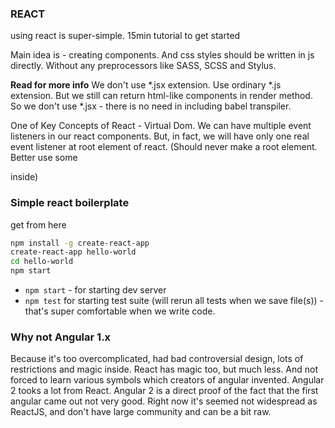 ### REACT
using react is super-simple.
15min tutorial to get started [](http://academy.plot.ly/react/1-introduction/)

Main idea is - creating components. And css styles should be written in js directly. 
Without any preprocessors like SASS, SCSS and Stylus.

**Read for more info**
[](https://medium.com/javascript-scene/jsx-looks-like-an-abomination-1c1ec351a918#.dl72pf56m)
[](https://speakerdeck.com/vjeux/react-css-in-js)
We don't use *.jsx extension. Use ordinary *.js extension. But we still can return
html-like components in render method.
So we don't use *.jsx - there is no need in including babel transpiler.

One of Key Concepts of React - Virtual Dom. 
We can have multiple event listeners in our react components. 
But, in fact, we will have only one real event listener at root element of react.
(Should never make <body> a root element. Better use some <div> inside)

### Simple react boilerplate
get from here [](https://facebook.github.io/react/docs/installation.html)
```bash
npm install -g create-react-app
create-react-app hello-world
cd hello-world
npm start
```
- `npm start` - for starting dev server
- `npm test` for starting test suite (will rerun all tests when we save file(s)) - that's
super comfortable when we write code.

### Why not Angular 1.x
Because it's too overcomplicated, had bad controversial design, lots of restrictions
and magic inside.
React has magic too, but much less. And not forced to learn various symbols which
creators of angular invented.
Angular 2 tooks a lot from React. Angular 2 is a direct proof of the fact that the 
first angular came out not very good. Right now it's seemed not widespread as ReactJS,
and don't have large community and can be a bit raw.